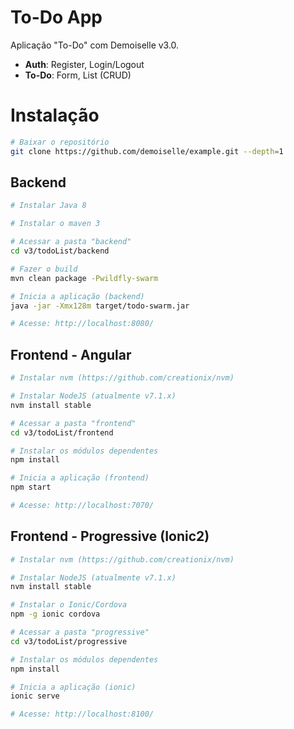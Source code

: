# To-Do App
Aplicação "To-Do" com Demoiselle v3.0.

- **Auth**: Register, Login/Logout
- **To-Do**: Form, List (CRUD)

# Instalação

```bash
# Baixar o repositório
git clone https://github.com/demoiselle/example.git --depth=1
```

## Backend
```bash
# Instalar Java 8 

# Instalar o maven 3

# Acessar a pasta "backend"
cd v3/todoList/backend

# Fazer o build
mvn clean package -Pwildfly-swarm

# Inicia a aplicação (backend)
java -jar -Xmx128m target/todo-swarm.jar

# Acesse: http://localhost:8080/
```

## Frontend - Angular
```bash
# Instalar nvm (https://github.com/creationix/nvm)

# Instalar NodeJS (atualmente v7.1.x)
nvm install stable

# Acessar a pasta "frontend"
cd v3/todoList/frontend

# Instalar os módulos dependentes
npm install

# Inicia a aplicação (frontend)
npm start

# Acesse: http://localhost:7070/
```

## Frontend - Progressive (Ionic2)
```bash
# Instalar nvm (https://github.com/creationix/nvm)

# Instalar NodeJS (atualmente v7.1.x)
nvm install stable

# Instalar o Ionic/Cordova
npm -g ionic cordova

# Acessar a pasta "progressive"
cd v3/todoList/progressive

# Instalar os módulos dependentes
npm install

# Inicia a aplicação (ionic)
ionic serve

# Acesse: http://localhost:8100/
```
